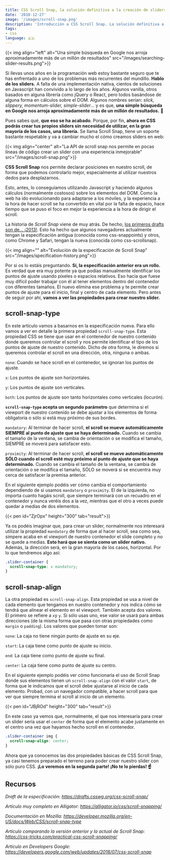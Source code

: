 ```yaml
---
title: CSS Scroll Snap, la solución definitiva a la creación de sliders en la web - Parte I
date: '2018-12-27'
image: '/images/scroll-snap.png'
description: 'Introducción a CSS Scroll Snap. La solución definitiva a la batalla infinita entre los desarrolladores web y la creación de sliders. Por fin.'
tags:
- css
language: 🇪🇸
---
```


{{< img align="left" alt="Una simple búsqueda en Google nos arroja aproximadamente más de un millón de resultados" src="/images/searching-slider-results.png">}}

Si llevas unos años en la programación web estoy bastante seguro que te has enfrentado a uno de los problemas más recurrentes del mundillo. **Hablo de los sliders.** A falta de una implementación nativa, cientos de soluciones en Javascript han convivido a lo largo de los años. Algunos vanilla, otros basados en alguna librería como jQuery o React, pero todos basándose de alguna forma en cálculos sobre el DOM. Algunos nombres serían: *slick, slippery, momentum-slider, simple-slider*... y es que, **una simple búsqueda en Google nos arroja aproximadamente más de un millón de resultados.** 🤯

Pues sabes qué, **que eso se ha acabado**. Porque, por fin, **ahora en CSS podrás crear tus propios sliders sin necesidad de utilizar, en la gran mayoría de los casos, una librería.** Se llama Scroll Snap, tiene un soporte bastante respetable y va a cambiar mucho el cómo creamos sliders en web:

{{< img align="center" alt="La API de scroll snap nos permite en pocas líneas de código crear un slider con una experiencia inmejorable" src="/images/scroll-snap.png">}}

**CSS Scroll Snap** nos permite declarar posiciones en nuestro scroll, de forma que podemos controlarlo mejor, especialmente al utilizar nuestros dedos para desplazarnos.

Esto, antes, lo conseguíamos utilizando Javascript y haciendo algunos cálculos (normalmente costosos) sobre los elementos del DOM. Como la web ha ido evolucionando para adaptarse a los móviles, y la experiencia a la hora de hacer scroll se ha convertido en vital por la falta de espacio, hace tiempo que se puso el foco en mejor la experiencia a la hora de dirigir el scroll.

La historia de *Scroll Snap* viene de muy atrás. De hecho, [los primeros drafts son de... ¡2013!](https://gist.github.com/majido/9900261e1b7e2b1eb180b01c03656b42). Esto ha hecho que algunos navegadores actualmente tengan la especificación antigua (conocida como css-snappoints) y otros, como Chrome y Safari, tengan la nueva (conocida como css-scrollsnap).

{{< img align="" alt="Evolución de la especificación de Scroll Snap" src="/images/specification-history.png">}}

Por si os lo estáis preguntando. **Sí, la especificación anterior era un rollo.** Es verdad que era muy potente ya que podías manualmente identificar los puntos de ajuste usando píxeles o espacios relativos. Eso hacía que fuese muy difícil poder trabajar con él al tener elementos dentro del contenedor con diferentes tamaños. El nuevo elimina ese problema y te permite crear puntos de ajuste para el inicio, final y centro de cada elemento. Pero antes de seguir por ahí, **vamos a ver las propiedades para crear nuestro slider.**

## scroll-snap-type

En este artículo vamos a basarnos en la especificación nueva. Para ello vamos a ver en detalle la primera propiedad `scroll-snap-type`. Esta propiedad CSS se tiene que usar en el contenedor de nuestro contenido donde queremos controlar el scroll y nos permite identificar el tipo de los puntos de ajuste de nuestro contenido. Dicho de otra forma, le diremos si queremos controlar el scroll en una dirección, otra, ninguna o ambas.

`none`: Cuando se hace scroll en el contenedor, se ignoran los puntos de ajuste.

`x`: Los puntos de ajuste son horizontales.

`y`: Los puntos de ajuste son verticales.

`both`: Los puntos de ajuste son tanto horizontales como verticales (locurón).

**`scroll-snap-type` acepta un segundo parámetro** que determina si el viewport de nuestro contenido se debe ajustar a los elementos de forma obligatoria o sólo si está muy próximo de sus bordes.

`mandatory`: Al terminar de hacer scroll, **el scroll se mueve automáticamente SIEMPRE al punto de ajuste que se haya determinado.** Cuando se cambia el tamaño de la ventana, se cambia de orientación o se modifica el tamaño, SIEMPRE se moverá para satisfacer esto.

`proximity`: Al terminar de hacer scroll, **el scroll se mueve automáticamente SÓLO cuando el scroll esté muy próximo al punto de ajuste que se haya determinado.** Cuando se cambia el tamaño de la ventana, se cambia de orientación o se modifica el tamaño, SÓLO se moverá si se encuentra muy cerca de satisfacer la premisa anterior.

En el siguiente ejemplo podéis ver cómo cambia el comportamiento dependiendo de si usamos `mandatory` o `proximity`. El de la izquierda, no importa cuanto hagáis scroll, que siempre terminará con un recuadro en el contenedor y nunca veréis dos a la vez, mientras que el otro a veces puede quedar a medias de dos elementos.

{{< pen id="ZjrOpx" height="300" tab="result">}}

Ya os podéis imaginar que, para crear un slider, normalmente nos interesará utilizar la propiedad `mandatory` de forma que al hacer scroll, sea como sea, simpere acaba en el viewport de nuestro contenedor el slide completo y no se quede a medias. **Esto hará que se sienta como un slider nativo.** Además, la dirección será, en la gran mayoría de los casos, horizontal. Por lo que tendremos algo así:

```css
.slider-container {
  scroll-snap-type: x mandatory;
}
```

## scroll-snap-align

La otra propiedad es `scroll-snap-align`. Esta propiedad se usa a nivel de cada elemento que tengamos en nuestro contenedor y nos indica cómo se tendrá que alinear el elemento en el viewport. También acepta dos valores. El primero se refiere a `x`y `y`. Si sólo usas uno, ese valor se usará para ambas direcciones (de la misma forma que pasa con otras propiedades como `margin` o `padding`). Los valores que pueden tomar son:

`none`: La caja no tiene ningún punto de ajuste en su eje.

`start`: La caja tiene como punto de ajuste su inicio.

`end`: La caja tiene como punto de ajuste su final.

`center`: La caja tiene como punto de ajuste su centro.

En el siguiente ejemplo podéis ver cómo funcionaría el uso de Scroll Snap donde sus elementos tienen un `scroll-snap-align` con el valor `start`, de forma que le indicamos que el scroll debe ajustarse al inicio de cada elemento. Probad, con un navegador compatible, a hacer scroll para que ver que siempre termina el scroll al inicio de un elemento.

{{< pen id="JBjROd" height="300" tab="result">}}

En este caso ya vemos que, normalmente, el que nos interesaría para crear un slider sería usar el `center` de forma que el elemento acabe justamente en el centro una vez que hayamos hecho scroll en el contenedor.

```css
.slider-container img {
  scroll-snap-align: center;
}
```

Ahora que ya conocemos las dos propiedades básicas de CSS Scroll Snap, ya casi tenemos preparado el terreno para poder crear nuestro slider con sólo puro CSS. **¡Lo veremos en la segunda parte! ¡No te lo pierdas! ☝️**

## Recursos
*Draft de la especificación: https://drafts.csswg.org/css-scroll-snap/*

*Artículo muy completo en Alligator: https://alligator.io/css/scroll-snapping/*

*Documentación en Mozilla: https://developer.mozilla.org/en-US/docs/Web/CSS/scroll-snap-type*

*Artículo comparando la versión anterior y la actual de Scroll Snap: https://css-tricks.com/practical-css-scroll-snapping/*

*Artículo en Developers Google: https://developers.google.com/web/updates/2018/07/css-scroll-snap*